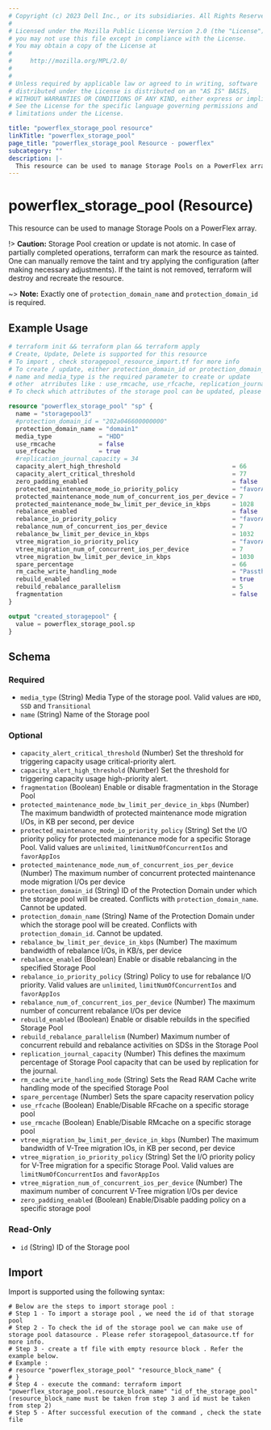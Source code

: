 ```yaml
---
# Copyright (c) 2023 Dell Inc., or its subsidiaries. All Rights Reserved.
# 
# Licensed under the Mozilla Public License Version 2.0 (the "License");
# you may not use this file except in compliance with the License.
# You may obtain a copy of the License at
# 
#     http://mozilla.org/MPL/2.0/
# 
# 
# Unless required by applicable law or agreed to in writing, software
# distributed under the License is distributed on an "AS IS" BASIS,
# WITHOUT WARRANTIES OR CONDITIONS OF ANY KIND, either express or implied.
# See the License for the specific language governing permissions and
# limitations under the License.

title: "powerflex_storage_pool resource"
linkTitle: "powerflex_storage_pool"
page_title: "powerflex_storage_pool Resource - powerflex"
subcategory: ""
description: |-
  This resource can be used to manage Storage Pools on a PowerFlex array.
---
```


# powerflex_storage_pool (Resource)

This resource can be used to manage Storage Pools on a PowerFlex array.

!> **Caution:** Storage Pool creation or update is not atomic. In case of partially completed operations, terraform can mark the resource as tainted.
One can manually remove the taint and try applying the configuration (after making necessary adjustments).
If the taint is not removed, terraform will destroy and recreate the resource.

~> **Note:** Exactly one of `protection_domain_name` and `protection_domain_id` is required.

## Example Usage

```terraform
# terraform init && terraform plan && terraform apply
# Create, Update, Delete is supported for this resource
# To import , check storagepool_resource_import.tf for more info
# To create / update, either protection_domain_id or protection_domain_name must be provided
# name and media_type is the required parameter to create or update
# other  atrributes like : use_rmcache, use_rfcache, replication_journal_capacity, capacity_alert_high_threshold, capacity_alert_critical_threshold etc. are optional 
# To check which attributes of the storage pool can be updated, please refer Product Guide in the documentation

resource "powerflex_storage_pool" "sp" {
  name = "storagepool3"
  #protection_domain_id = "202a046600000000"
  protection_domain_name = "domain1"
  media_type             = "HDD"
  use_rmcache            = false
  use_rfcache            = true
  #replication_journal_capacity = 34
  capacity_alert_high_threshold                               = 66
  capacity_alert_critical_threshold                           = 77
  zero_padding_enabled                                        = false
  protected_maintenance_mode_io_priority_policy               = "favorAppIos"
  protected_maintenance_mode_num_of_concurrent_ios_per_device = 7
  protected_maintenance_mode_bw_limit_per_device_in_kbps      = 1028
  rebalance_enabled                                           = false
  rebalance_io_priority_policy                                = "favorAppIos"
  rebalance_num_of_concurrent_ios_per_device                  = 7
  rebalance_bw_limit_per_device_in_kbps                       = 1032
  vtree_migration_io_priority_policy                          = "favorAppIos"
  vtree_migration_num_of_concurrent_ios_per_device            = 7
  vtree_migration_bw_limit_per_device_in_kbps                 = 1030
  spare_percentage                                            = 66
  rm_cache_write_handling_mode                                = "Passthrough"
  rebuild_enabled                                             = true
  rebuild_rebalance_parallelism                               = 5
  fragmentation                                               = false
}

output "created_storagepool" {
  value = powerflex_storage_pool.sp
}
```

<!-- schema generated by tfplugindocs -->
## Schema

### Required

- `media_type` (String) Media Type of the storage pool. Valid values are `HDD`, `SSD` and `Transitional`
- `name` (String) Name of the Storage pool

### Optional

- `capacity_alert_critical_threshold` (Number) Set the threshold for triggering capacity usage critical-priority alert.
- `capacity_alert_high_threshold` (Number) Set the threshold for triggering capacity usage high-priority alert.
- `fragmentation` (Boolean) Enable or disable fragmentation in the Storage Pool
- `protected_maintenance_mode_bw_limit_per_device_in_kbps` (Number) The maximum bandwidth of protected maintenance mode migration I/Os, in KB per second, per device
- `protected_maintenance_mode_io_priority_policy` (String) Set the I/O priority policy for protected maintenance mode for a specific Storage Pool. Valid values are `unlimited`, `limitNumOfConcurrentIos` and `favorAppIos`
- `protected_maintenance_mode_num_of_concurrent_ios_per_device` (Number) The maximum number of concurrent protected maintenance mode migration I/Os per device
- `protection_domain_id` (String) ID of the Protection Domain under which the storage pool will be created. Conflicts with `protection_domain_name`. Cannot be updated.
- `protection_domain_name` (String) Name of the Protection Domain under which the storage pool will be created. Conflicts with `protection_domain_id`. Cannot be updated.
- `rebalance_bw_limit_per_device_in_kbps` (Number) The maximum bandwidth of rebalance I/Os, in KB/s, per device
- `rebalance_enabled` (Boolean) Enable or disable rebalancing in the specified Storage Pool
- `rebalance_io_priority_policy` (String) Policy to use for rebalance I/O priority. Valid values are `unlimited`, `limitNumOfConcurrentIos` and `favorAppIos`
- `rebalance_num_of_concurrent_ios_per_device` (Number) The maximum number of concurrent rebalance I/Os per device
- `rebuild_enabled` (Boolean) Enable or disable rebuilds in the specified Storage Pool
- `rebuild_rebalance_parallelism` (Number) Maximum number of concurrent rebuild and rebalance activities on SDSs in the Storage Pool
- `replication_journal_capacity` (Number) This defines the maximum percentage of Storage Pool capacity that can be used by replication for the journal.
- `rm_cache_write_handling_mode` (String) Sets the Read RAM Cache write handling mode of the specified Storage Pool
- `spare_percentage` (Number) Sets the spare capacity reservation policy
- `use_rfcache` (Boolean) Enable/Disable RFcache on a specific storage pool
- `use_rmcache` (Boolean) Enable/Disable RMcache on a specific storage pool
- `vtree_migration_bw_limit_per_device_in_kbps` (Number) The maximum bandwidth of V-Tree migration IOs, in KB per second, per device
- `vtree_migration_io_priority_policy` (String) Set the I/O priority policy for V-Tree migration for a specific Storage Pool. Valid values are `limitNumOfConcurrentIos` and `favorAppIos`
- `vtree_migration_num_of_concurrent_ios_per_device` (Number) The maximum number of concurrent V-Tree migration I/Os per device
- `zero_padding_enabled` (Boolean) Enable/Disable padding policy on a specific storage pool

### Read-Only

- `id` (String) ID of the Storage pool

## Import

Import is supported using the following syntax:

```shell
# Below are the steps to import storage pool :
# Step 1 - To import a storage pool , we need the id of that storage pool 
# Step 2 - To check the id of the storage pool we can make use of storage pool datasource . Please refer storagepool_datasource.tf for more info.
# Step 3 - create a tf file with empty resource block . Refer the example below.
# Example :
# resource "powerflex_storage_pool" "resource_block_name" {
# }
# Step 4 - execute the command: terraform import "powerflex_storage_pool.resource_block_name" "id_of_the_storage_pool" (resource_block_name must be taken from step 3 and id must be taken from step 2)
# Step 5 - After successful execution of the command , check the state file
```